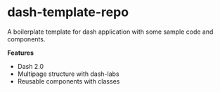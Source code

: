 # dash-template-repo

A boilerplate template for dash application with some sample code and components.

**Features**
- Dash 2.0
- Multipage structure with dash-labs
- Reusable components with classes


